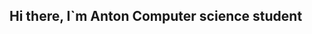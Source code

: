## Hi there, I`m Anton Computer science student

<!--
- 🔭 I’m currently working on ...
- 🌱 I’m currently learning ...
- 🤔 I’m looking for help with ...
- ⚡ Fun fact: ...
-->
